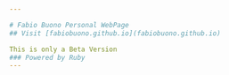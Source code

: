 ```yaml
---

# Fabio Buono Personal WebPage
## Visit [fabiobuono.github.io](fabiobuono.github.io)

This is only a Beta Version
### Powered by Ruby
---
```

